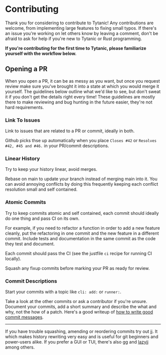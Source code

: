 # Contributing
Thank you for considering to contribute to Tytanic!
Any contributions are welcome, from implementing large features to fixing small typos.
If there's an issue you're working on let others know by leaving a comment, don't be afraid to ask for help if you're new to Tytanic or Rust programming.

**If you're contributing for the first time to Tytanic, please familiarize yourself with the workflow below.**

## Opening a PR
When you open a PR, it can be as messy as you want, but once you request review make sure you've brought it into a state at which you would merge it yourself.
The guidelines below outline what we'd like to see, but don't sweat it if you don't get the details right every time!
These guidelines are mostly there to make reviewing and bug hunting in the future easier, they're not hard requirements.

### Link To Issues
Link to issues that are related to a PR or commit, ideally in both.

Github picks thse up automatically when you place `Closes #42` or `Resolves #42, #45 and #46.` in your PR/commit descriptions.

### Linear History
Try to keep your history linear, avoid merges.

Rebase on main to update your branch instead of merging main into it.
You can avoid annoying conflicts by doing this frequently keeping each conflict resolution small and self contained.

### Atomic Commits
Try to keep commits atomic and self contained, each commit should ideally do one thing and pass CI on its own.

For example, if you need to refactor a function in order to add a new feature cleanly, put the refactoring in one commit and the new feature in a different commit.
Include tests and documentation in the same commit as the code they test and document.

Each commit should pass the CI (see the justfile `ci` recipe for running CI locally).

Squash any fixup commits before marking your PR as ready for review.

### Commit Descriptions
Start your commits with a topic like `cli: add:` or `runner:`.

Take a look at the other commits or ask a contributor if you're unsure.
Document your commits, add a short summary and describe the what and why, not the how of a patch.
Here's a good writeup of [how to write good commit messages](https://cbea.ms/git-commit/).

---

If you have trouble squashing, amending or reordering commits try out [jj].
It which makes history rewriting very easy and is useful for git beginners and power-users alike.
If you prefer a GUI or TUI, there's also [gg] and [lazyjj] among others.

[jj]: https://github.com/martinvonz/jj
[gg]: https://github.com/gulbanana/gg
[lazyjj]: https://github.com/Cretezy/lazyjj

